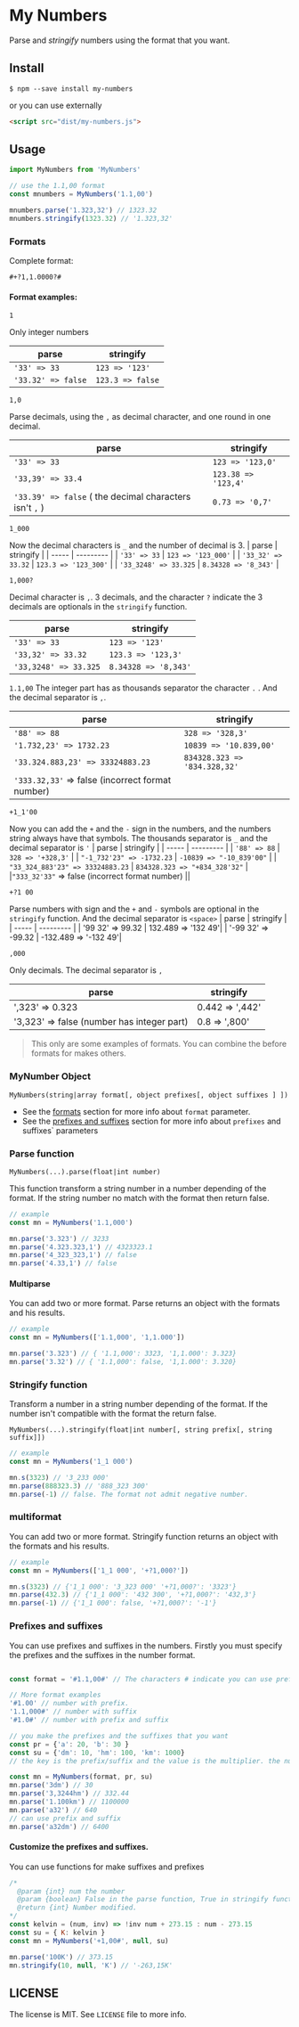 My Numbers
==========
Parse and *stringify* numbers using the format that you want.

Install
------------
```
$ npm --save install my-numbers
```

or you can use externally
```html
<script src="dist/my-numbers.js">
```

Usage
-----

```js
import MyNumbers from 'MyNumbers'

// use the 1.1,00 format
const mnumbers = MyNumbers('1.1,00')

mnumbers.parse('1.323,32') // 1323.32
mnumbers.stringify(1323.32) // '1.323,32'
```

### Formats

Complete format: 
```
#+?1,1.0000?#
```

#### Format examples:
`1`

Only integer numbers

| parse | stringify |
| ----- | --------- |
| `'33' => 33` | `123 => '123'` |
| `'33.32' => false` | `123.3 => false` |


`1,0`

Parse decimals, using the `,` as decimal character, and one round in one decimal.

| parse | stringify |
| ----- | --------- |
| `'33' => 33` | `123 => '123,0'` |
| `'33,39' => 33.4` | `123.38 => '123,4'` |
| `'33.39' => false` ( the decimal characters isn't `,` ) | `0.73 => '0,7'` |

`1_000`

Now the decimal characters is `_` and the number of decimal is 3. 
| parse | stringify |
| ----- | --------- |
| `'33' => 33` | `123 => '123_000'` |
| `'33_32' => 33.32` | `123.3 => '123_300'` |
| `'33_3248' => 33.325` | `8.34328 => '8_343'` |


`1,000?`

Decimal character is `,`. 3 decimals, and the character `?` indicate the 3 decimals are optionals in the `stringify` function.

| parse | stringify |
| ----- | --------- |
| `'33' => 33` | `123 => '123'` |
| `'33,32' => 33.32` | `123.3 => '123,3'` |
| `'33,3248' => 33.325` | `8.34328 => '8,343'` |


`1.1,00`
The integer part has as thousands separator the character `.` .
And the decimal separator is `,`.

| parse | stringify |
| ----- | --------- |
| `'88' => 88` | `328 => '328,3'` |
| `'1.732,23' => 1732.23` | `10839 => '10.839,00'` |
| `'33.324.883,23' => 33324883.23` | `834328.323 => '834.328,32'` |
|`'333.32,33'` => false (incorrect format number) ||

`+1_1'00`

Now you can add the `+` and the `-` sign in the numbers, and the numbers string always have that symbols. The thousands separator is `_`
and the decimal separator is `'`
| parse | stringify |
| ----- | --------- |
| `'88' => 88` | `328 => '+328,3'` |
| `"-1_732'23" => -1732.23` | `-10839 => "-10_839'00"` |
| `"33_324_883'23" => 33324883.23` | `834328.323 => "+834_328'32"` |
|`"333_32'33"` => false (incorrect format number) ||

`+?1 00`

Parse numbers with sign and the `+` and `-` symbols are optional in the `stringify` function. And the decimal separator is `<space>`
| parse | stringify |
| ----- | --------- |
| '99 32' => 99.32 | 132.489 => '132 49'|
| '-99 32' => -99.32 | -132.489 => '-132 49'|

`,000`

Only decimals. The decimal separator is `,`


| parse | stringify |
| ----- | --------- |
| ',323' => 0.323 | 0.442 => ',442' |
| '3,323' => false (number has integer part) | 0.8 => ',800'

> This only are some examples of formats. You can combine the before formats for makes others.


### MyNumber Object

`MyNumbers(string|array format[, object prefixes[, object suffixes ] ])`
- See the [formats](#formats) section for more info about `format` parameter.
- See the [prefixes and suffixes](#prefixes-and-suffixes) section for more info about `prefixes` and suffixes` parameters 

### Parse function

`MyNumbers(...).parse(float|int number)`

This function transform a string number in a number depending of the format. If the string number no match with the format then return false.

```js
// example
const mn = MyNumbers('1.1,000')

mn.parse('3.323') // 3233
mn.parse('4.323.323,1') // 4323323.1
mn.parse('4_323_323,1') // false
mn.parse('4.33,1') // false
```

#### Multiparse
You can add two or more format. Parse returns an object with the formats and his results.

```js
// example
const mn = MyNumbers(['1.1,000', '1,1.000'])

mn.parse('3.323') // { '1.1,000': 3323, '1,1.000': 3.323}
mn.parse('3.32') // { '1.1,000': false, '1,1.000': 3.320}
```


### Stringify function
Transform a number in a string number depending of the format. If the number isn't compatible with the format the return false.

`MyNumbers(...).stringify(float|int number[, string prefix[, string suffix]])`

```js
// example
const mn = MyNumbers('1_1 000')

mn.s(3323) // '3_233 000'
mn.parse(888323.3) // '888_323 300'
mn.parse(-1) // false. The format not admit negative number.
```

### multiformat
You can add two or more format. Stringify function returns an object with the formats and his results.

```js
// example
const mn = MyNumbers(['1_1 000', '+?1,000?'])

mn.s(3323) // {'1_1 000': '3_323 000' '+?1,000?': '3323'}
mn.parse(432.3) // {'1_1 000': '432 300', '+?1,000?': '432,3'} 
mn.parse(-1) // {'1_1 000': false, '+?1,000?': '-1'}
```

### Prefixes and suffixes

You can use prefixes and suffixes in the numbers. Firstly you must specify the prefixes and the suffixes in the number format.
```js

const format = '#1.1,00#' // The characters # indicate you can use prefix and suffix in the numbers.

// More format examples 
'#1.00' // number with prefix.
'1.1,000#' // number with suffix
'#1.0#' // number with prefix and suffix

// you make the prefixes and the suffixes that you want
const pr = {'a': 20, 'b': 30 }
const su = {'dm': 10, 'hm': 100, 'km': 1000}
// the key is the prefix/suffix and the value is the multiplier. the number will multiply with this value when parse and divide when stringify

const mn = MyNumbers(format, pr, su)
mn.parse('3dm') // 30
mn.parse('3,3244hm') // 332.44 
mn.parse('1.100km') // 1100000
mn.parse('a32') // 640
// can use prefix and suffix
mn.parse('a32dm') // 6400
```

#### Customize the prefixes and suffixes.
You can use functions for make suffixes and prefixes

```js
/*
  @param {int} num the number
  @param {boolean} False in the parse function, True in stringify function
  @return {int} Number modified.
*/
const kelvin = (num, inv) => !inv num + 273.15 : num - 273.15
const su = { K: kelvin }
const mn = MyNumbers('+1,00#', null, su)

mn.parse('100K') // 373.15
mn.stringify(10, null, 'K') // '-263,15K'
```

## LICENSE
The license is MIT. See `LICENSE` file to more info.